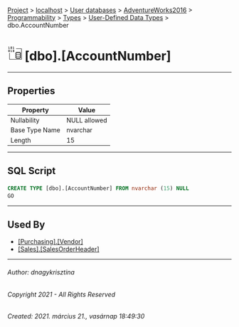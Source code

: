 #### 

[Project](../../../../../../index.md) > [localhost](../../../../../index.md) > [User databases](../../../../index.md) > [AdventureWorks2016](../../../index.md) > [Programmability](../../index.md) > [Types](../index.md) > [User-Defined Data Types](User-Defined_Data_Types.md) > dbo.AccountNumber

# ![User-Defined Data Types](../../../../../../Images/UserDefinedDataType32.png) [dbo].[AccountNumber]

---

## <a name="#properties"></a>Properties

| Property | Value |
|---|---|
| Nullability | NULL allowed |
| Base Type Name | nvarchar |
| Length | 15 |


---

## <a name="#sqlscript"></a>SQL Script

```sql
CREATE TYPE [dbo].[AccountNumber] FROM nvarchar (15) NULL
GO

```


---

## <a name="#usedby"></a>Used By

* [[Purchasing].[Vendor]](../../../Tables/Vendor.md)
* [[Sales].[SalesOrderHeader]](../../../Tables/SalesOrderHeader.md)


---

###### Author:  dnagykrisztina

###### Copyright 2021 - All Rights Reserved

###### Created: 2021. március 21., vasárnap 18:49:30

